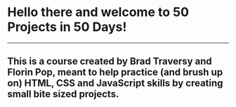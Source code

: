 # Hello there and welcome to 50 Projects in 50 Days!

---

## This is a course created by Brad Traversy and Florin Pop, meant to help practice (and brush up on) HTML, CSS and JavaScript skills by creating small bite sized projects.